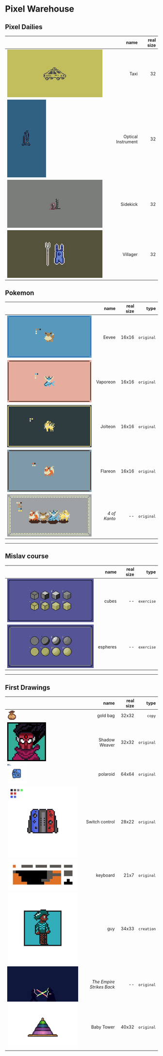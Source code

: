 # Pixel Warehouse

## Pixel Dailies

|                                                  |               name | real size |
| :----------------------------------------------- | -----------------: | --------: |
| ![](pixel-dailies/taxi-export.png)               |               Taxi |        32 |
| ![](pixel-dailies/optical-instrument-export.png) | Optical Instrument |        32 |
| ![](pixel-dailies/pawn.png)                      |           Sidekick |        32 |
| ![](pixel-dailies/villager.png)                  |           Villager |        32 |

## Pokemon

|                                               |         name | real size |       type |
| :-------------------------------------------- | -----------: | --------: | ---------: |
| ![](pokemon/eevee/eevee-export.png)           |        Eevee |     16x16 | `original` |
| ![](pokemon/vaporeon/vaporeon-export.png)     |     Vaporeon |     16x16 | `original` |
| ![](pokemon/jolteon/jolteon-export.png)       |      Jolteon |     16x16 | `original` |
| ![](pokemon/flareon/flareon-export.png)       |      Flareon |     16x16 | `original` |
| ![](pokemon/4-of-kanto/4-of-kanto-export.png) | _4 of Kanto_ |        -- | `original` |

---

## Mislav course

|                                                       |     name | real size |       type |
| :---------------------------------------------------- | -------: | --------: | ---------: |
| ![](mislav-course/1-cubos/ejercicio-curso-export.png) |    cubes |        -- | `exercise` |
| ![](mislav-course/2-esferas/ejercicio-esferas.png)    | espheres |        -- | `exercise` |

---

## First Drawings

|                                                       |                      name | real size |       type |
| :---------------------------------------------------- | ------------------------: | --------: | ---------: |
| ![](first-drawings/gold-bag/bolsa.png)                |                  gold bag |     32x32 |     `copy` |
| ![](first-drawings/shadow-weaver/shadow-weaver-3.png) |             Shadow Weaver |     32x32 | `original` |
| ![](first-drawings/polaroid/polaroid-export.png)      |                  polaroid |     64x64 | `original` |
| ![](first-drawings/switch-control/mando-t.gif)        |            Switch control |     28x22 | `original` |
| ![](first-drawings/keyboard/keyboard.gif)             |                  keyboard |      21x7 | `original` |
| ![](first-drawings/guy/guy.png)                       |                       guy |     34x33 | `creation` |
| ![](first-drawings/luke-vs-vader/luke-vs-vader.png)   | _The Empire Strikes Back_ |        -- | `original` |
| ![](first-drawings/baby-tower/baby-tower.png)         |                Baby Tower |     40x32 | `original` |
